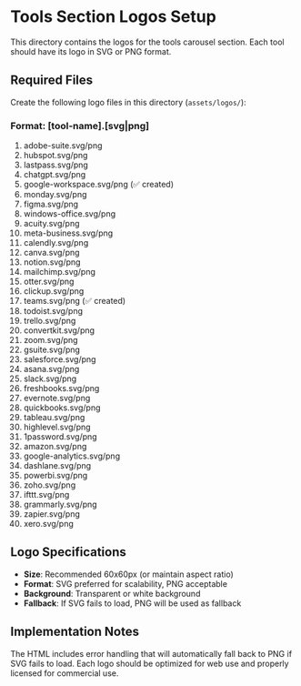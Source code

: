 # Tools Section Logos Setup

This directory contains the logos for the tools carousel section. Each tool should have its logo in SVG or PNG format.

## Required Files

Create the following logo files in this directory (`assets/logos/`):

### Format: [tool-name].[svg|png]

1. adobe-suite.svg/png
2. hubspot.svg/png
3. lastpass.svg/png
4. chatgpt.svg/png
5. google-workspace.svg/png (✅ created)
6. monday.svg/png
7. figma.svg/png
8. windows-office.svg/png
9. acuity.svg/png
10. meta-business.svg/png
11. calendly.svg/png
12. canva.svg/png
13. notion.svg/png
14. mailchimp.svg/png
15. otter.svg/png
16. clickup.svg/png
17. teams.svg/png (✅ created)
18. todoist.svg/png
19. trello.svg/png
20. convertkit.svg/png
21. zoom.svg/png
22. gsuite.svg/png
23. salesforce.svg/png
24. asana.svg/png
25. slack.svg/png
26. freshbooks.svg/png
27. evernote.svg/png
28. quickbooks.svg/png
29. tableau.svg/png
30. highlevel.svg/png
31. 1password.svg/png
32. amazon.svg/png
33. google-analytics.svg/png
34. dashlane.svg/png
35. powerbi.svg/png
36. zoho.svg/png
37. ifttt.svg/png
38. grammarly.svg/png
39. zapier.svg/png
40. xero.svg/png

## Logo Specifications

- **Size**: Recommended 60x60px (or maintain aspect ratio)
- **Format**: SVG preferred for scalability, PNG acceptable
- **Background**: Transparent or white background
- **Fallback**: If SVG fails to load, PNG will be used as fallback

## Implementation Notes

The HTML includes error handling that will automatically fall back to PNG if SVG fails to load. Each logo should be optimized for web use and properly licensed for commercial use.
